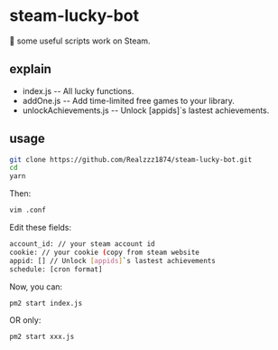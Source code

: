 # steam-lucky-bot
:cookie: some useful scripts work on Steam.



## explain
- index.js -- All lucky functions.
- addOne.js -- Add time-limited free games to your library.
- unlockAchievements.js -- Unlock [appids]`s lastest achievements.

## usage
```bash
git clone https://github.com/Realzzz1874/steam-lucky-bot.git
cd
yarn
```

Then:
```bash
vim .conf
```
Edit these fields:
```bash
account_id: // your steam account id
cookie: // your cookie (copy from steam website
appid: [] // Unlock [appids]`s lastest achievements
schedule: [cron format]
```

Now, you can:
```bash
pm2 start index.js
```
OR only:
```
pm2 start xxx.js
```
